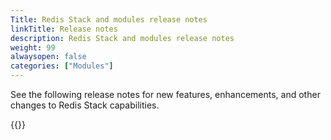```yaml
---
Title: Redis Stack and modules release notes
linkTitle: Release notes
description: Redis Stack and modules release notes
weight: 99
alwaysopen: false
categories: ["Modules"]
---
```


See the following release notes for new features, enhancements, and other changes to Redis Stack capabilities.

{{<table-children columnNames="Release notes,Description" columnSources="LinkTitle,Description" enableLinks="LinkTitle">}}